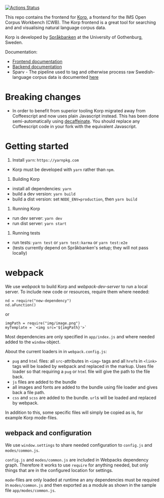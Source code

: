 [![Actions Status](https://github.com/{owner}/{repo}/workflows/{workflow_name}/badge.svg)](https://github.com/{owner}/{repo}/actions)

This repo contains the frontend for [Korp](https://spraakbanken.gu.se/korp),
a frontend for the IMS Open Corpus Workbench (CWB). The Korp frontend is a great
tool for searching and and visualising natural language corpus data.

Korp is developed by [Språkbanken](https://spraakbanken.gu.se) at the
University of Gothenburg, Sweden.

Documentation:
- [Frontend documentation](../master/doc/frontend_devel.md)
- [Backend documentation](https://github.com/spraakbanken/korp-backend/)
- Sparv - The pipeline used to tag and otherwise process raw Swedish-language corpus data is documented [here](https://github.com/spraakbanken/sparv-pipeline)

# Breaking changes
- In order to benefit from superior tooling Korp migrated away from Coffeescript
 and now uses plain Javascript instead. This has been done semi-automatically
 using [decaffeinate](https://decaffeinate-project.org). You should replace
 any Coffeescript code in your fork with the equivalent Javascript.


# Getting started

1. Install `yarn`: `https://yarnpkg.com`
  - Korp must be developed with `yarn` rather than `npm`.

1. Building Korp
  - install all dependencies: `yarn`
  - build a dev version: `yarn build`
  - build a dist version: set `NODE_ENV=production`, then `yarn build`

1. Running Korp
  - run dev server: `yarn dev`
  - run dist server: `yarn start`

1. Running tests
  - run tests: `yarn test` or `yarn test:karma` or `yarn test:e2e`
  - (tests currently depend on Språkbanken's setup; they will not pass locally)

# webpack

We use *webpack* to build Korp and *webpack-dev-server* to run a local server. To include new code or resources, require them where needed:

```
nd = require("new-dependency")
nd.aFunction()
```

or

```
imgPath = require("img/image.png")
myTemplate = `<img src='${imgPath}'>`
```

Most dependencies are only specified in `app/index.js` and where needed added to the `window` object.

About the current loaders in in `webpack.config.js`:

  - `pug` and `html` files: all `src`-attributes in `<img>` tags and all `href`s in `<link>` tags will be loaded by webpack and replaced in the markup. Uses file loader so that requiring a `pug` or `html` file will give the path to the file back.
- `js` files are added to the bundle
- all images and fonts are added to the bundle using file loader and gives back a file path.
- `css` and `scss` are added to the bundle. `url`s will be loaded and replaced by webpack.

In addition to this, some specific files will simply be copied as is, for example Korp mode-files.

## webpack and configuration

We use `window.settings` to share needed configuration to `config.js` and `modes/common.js`.

`config.js` and `modes/common.js` are included in Webpacks dependency graph. Therefore it works to use `require` for anything needed, but only things that are in the configured location for settings.

`mode`-files are only loaded at runtime an any dependencies must be required in `modes/common.js` and then exported as a module as shown in the sample file `app/modes/common.js`.
